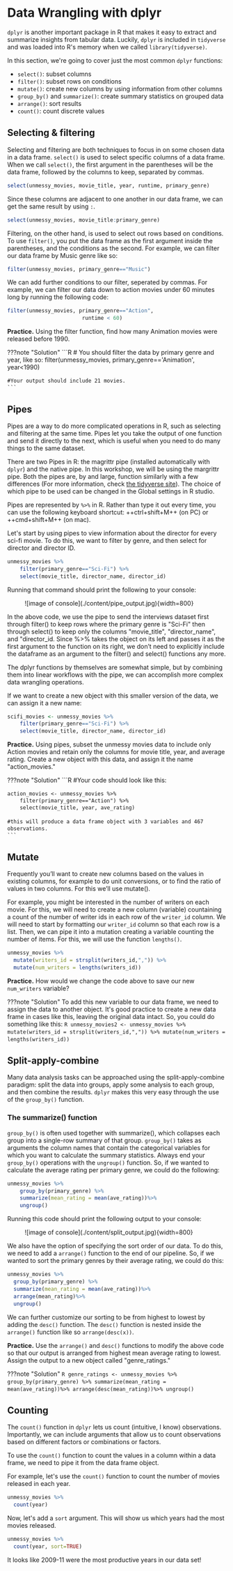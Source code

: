 # Data Wrangling with dplyr

`dplyr` is another important package in R that makes it easy to extract and summarize insights from tabular data. Luckily, `dplyr` is included in `tidyverse` and was loaded into R's memory when we called `library(tidyverse)`.

In this section, we're going to cover just the most common `dplyr` functions:

- `select()`: subset columns
- `filter()`: subset rows on conditions
- `mutate()`: create new columns by using information from other columns
- `group_by()` and `summarize()`: create summary statistics on grouped data
- `arrange()`: sort results
- `count()`: count discrete values

## Selecting & filtering 

Selecting and filtering are both techniques to focus in on some chosen data in a data frame. `select()` is used to select specific columns of a data frame. When we call `select()`, the first argument in the parentheses will be the data frame, followed by the columns to keep, separated by commas. 
```R
select(unmessy_movies, movie_title, year, runtime, primary_genre)
```
Since these columns are adjacent to one another in our data frame, we can get the same result by using `:`.
```R
select(unmessy_movies, movie_title:primary_genre)
```

Filtering, on the other hand, is used to select out rows based on conditions. To use `filter()`, you put the data frame as the first argument inside the parentheses, and the conditions as the second. For example, we can filter our data frame by Music genre like so:
```R
filter(unmessy_movies, primary_genre=="Music")
```
We can add further conditions to our filter, seperated by commas. For example, we can filter our data down to action movies under 60 minutes long by running the following code:
```R
filter(unmessy_movies, primary_genre=="Action",
                        runtime < 60)
```
**Practice.** Using the filter function, find how many Animation movies were released before 1990. 

???note "Solution"
    ```R
    # You should filter the data by primary genre and year, like so:
    filter(unmessy_movies, primary_genre=='Animation', year<1990)

    #Your output should include 21 movies. 
    ```

## Pipes

Pipes are a way to do more complicated operations in R, such as selecting and filtering at the same time. Pipes let you take the output of one function and send it directly to the next, which is useful when you need to do many things to the same dataset. 

There are two Pipes in R: the magrittr pipe (installed automatically with `dplyr`) and the native pipe. In this workshop, we will be using the margrittr pipe. Both the pipes are, by and large, function similarly with a few differences (For more information, check [the tidyverse site](https://www.tidyverse.org/blog/2023/04/base-vs-magrittr-pipe/)). The choice of which pipe to be used can be changed in the Global settings in R studio.

Pipes are represented by `%>%` in R. Rather than type it out every time, you can use the following keyboard shortcut: ++ctrl+shift+M++ (on PC) or ++cmd+shift+M++ (on mac). 

Let's start by using pipes to view information about the director for every sci-fi movie. To do this, we want to filter by genre, and then select for director and director ID.
```R
unmessy_movies %>%
    filter(primary_genre=="Sci-Fi") %>%
    select(movie_title, director_name, director_id)
```
Running that command should print the following to your console: 
<figure markdown="span">
    ![image of console](./content/pipe_output.jpg){width=800}
    <figcaption></figcaption>
</figure>

In the above code, we use the pipe to send the interviews dataset first through filter() to keep rows where the primary genre is "Sci-Fi" then through select() to keep only the columns "movie_title", "director_name", and "director_id. Since %>% takes the object on its left and passes it as the first argument to the function on its right, we don’t need to explicitly include the dataframe as an argument to the filter() and select() functions any more.

The dplyr functions by themselves are somewhat simple, but by combining them into linear workflows with the pipe, we can accomplish more complex data wrangling operations.

If we want to create a new object with this smaller version of the data, we can assign it a new name:
```R
scifi_movies <- unmessy_movies %>%
    filter(primary_genre=="Sci-Fi") %>%
    select(movie_title, director_name, director_id)
```
**Practice.** Using pipes, subset the unmessy movies data to include only Action movies and retain only the columns for movie title, year, and average rating. Create a new object with this data, and assign it the name "action_movies."

???note "Solution"
    ```R
    #Your code should look like this: 

    action_movies <- unmessy_movies %>%
        filter(primary_genre=="Action") %>%
        select(movie_title, year, ave_rating)

    #this will produce a data frame object with 3 variables and 467 observations. 
    ```

## Mutate
Frequently you’ll want to create new columns based on the values in existing columns, for example to do unit conversions, or to find the ratio of values in two columns. For this we’ll use mutate().

For example, you might be interested in the number of writers on each movie. For this, we will need to create a new column (variable) countaining a count of the number of writer ids in each row of the `writer_id` column. We will need to start by formatting our `writer_id` column so that each row is a list. Then, we can pipe it into a mutation creating a variable counting the number of items. For this, we will use the function `lengths()`.

```R
unmessy_movies %>%
  mutate(writers_id = strsplit(writers_id,",")) %>%
  mutate(num_writers = lengths(writers_id))
```

**Practice.** How would we change the code above to save our new `num_writers` variable?

???note "Solution"
    To add this new variable to our data frame, we need to assign the data to another object. It's good practice to create a new data frame in cases like this, leaving the original data intact. So, you could do something like this:
    ```R
    unmessy_movies2 <- unmessy_movies %>%
        mutate(writers_id = strsplit(writers_id,",")) %>%
        mutate(num_writers = lengths(writers_id))
    ```

## Split-apply-combine
Many data analysis tasks can be approached using the split-apply-combine paradigm: split the data into groups, apply some analysis to each group, and then combine the results. `dplyr` makes this very easy through the use of the `group_by()` function.

### The summarize() function
`group_by()` is often used together with summarize(), which collapses each group into a single-row summary of that group. `group_by()` takes as arguments the column names that contain the categorical variables for which you want to calculate the summary statistics. Always end your `group_by()` operations with the `ungroup()` function. So, if we wanted to calculate the average rating per primary genre, we could do the following:
```R
unmessy_movies %>%
    group_by(primary_genre) %>%
    summarize(mean_rating = mean(ave_rating))%>%
    ungroup()
```
Running this code should print the following output to your console: 
<figure markdown="span">
    ![image of console](./content/split_output.jpg){width=800}
    <figcaption></figcaption>
</figure>

We also have the option of specifying the sort order of our data. To do this, we need to add a `arrange()` function to the end of our pipeline. So, if we wanted to sort the primary genres by their average rating, we could do this: 
```R
unmessy_movies %>%
  group_by(primary_genre) %>%
  summarize(mean_rating = mean(ave_rating))%>%
  arrange(mean_rating)%>%
  ungroup()
```
We can further customize our sorting to be from highest to lowest by adding the `desc()` function. The `desc()` function is nested inside the `arrange()` function like so `arrange(desc(x))`. 

**Practice.** Use the `arrange()` and `desc()` functions to modify the above code so that our output is arranged from highest mean average rating to lowest. Assign the output to a new object called "genre_ratings."

???note "Solution"
    ```R
    genre_ratings <- unmessy_movies %>%
    group_by(primary_genre) %>%
    summarize(mean_rating = mean(ave_rating))%>%
    arrange(desc(mean_rating))%>%
    ungroup()
    ```

## Counting

The `count()` function in `dplyr` lets us count (intuitive, I know) observations. Importantly, we can include arguments that allow us to count observations based on different factors or combinations or factors. 

To use the `count()` function to count the values in a column within a data frame, we need to pipe it from the data frame object. 

For example, let's use the `count()` function to count the number of movies released in each year. 
```R
unmessy_movies %>% 
  count(year)
```

Now, let's add a `sort` argument. This will show us which years had the most movies released. 
```R
unmessy_movies %>% 
  count(year, sort=TRUE)
```
It looks like 2009-11 were the most productive years in our data set! 

